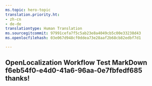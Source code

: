```yaml
---
ms.topic: hero-topic
translation.priority.ht:
- zh-cn
- de-de
translationtype: Human Translation
ms.sourcegitcommit: 97991cefa7f5c5ab23e8a4049cb5c00e33238d43
ms.openlocfilehash: 03e067d948cf0ddea73e28aaf2b68cb82edbf7d1

---
```

## OpenLocalization Workflow Test MarkDown f6eb54f0-e4d0-41a6-96aa-0e7fbfedf685 thanks!



<!--HONumber=Jul16_HO4-->


